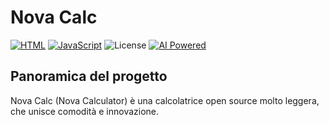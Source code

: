 # Nova Calc
[![HTML](https://img.shields.io/badge/HTML5-E34F26?logo=html5&logoColor=white)](https://developer.mozilla.org/en-US/docs/Web/HTML)
[![JavaScript](https://img.shields.io/badge/JavaScript-F7DF1E?logo=javascript&logoColor=black)](https://developer.mozilla.org/en-US/docs/Web/JavaScript)
![License](https://img.shields.io/badge/License-MIT-green)
[![AI Powered](https://img.shields.io/badge/Powered_by-ArcadiaAI-purple?logo=OpenAI&logoColor=white)](https://github.com/Mirko-linux/Nova-App/tree/main/ArcadiaAI) 

## Panoramica del progetto
Nova Calc (Nova Calculator) è una calcolatrice open source molto leggera, che unisce comodità e innovazione.
